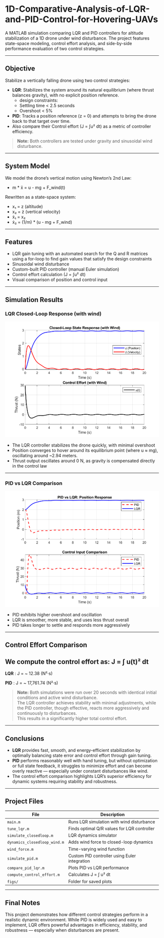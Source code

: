 # 1D-Comparative-Analysis-of-LQR-and-PID-Control-for-Hovering-UAVs 

A MATLAB simulation comparing LQR and PID controllers for altitude stabilization of a 1D drone under wind disturbance. The project features state-space modeling, control effort analysis, and side-by-side performance evaluation of two control strategies.

---

## Objective

Stabilize a vertically falling drone using two control strategies:

- **LQR**: Stabilizes the system around its natural equilibrium (where thrust balances gravity), with no explicit position reference.
  - design constraints:
  - Settling time < 2.5 seconds
  - Overshoot < 5%
- **PID**: Tracks a position reference (z = 0) and attempts to bring the drone back to that target over time.
- Also compare their Control effort (J = ∫u² dt) as a metric of controller efficiency.

> **Note:** Both controllers are tested under gravity and sinusoidal wind disturbance.

---

## System Model

We model the drone’s vertical motion using Newton’s 2nd Law:
- m * ẍ = u - mg + F_wind(t)
  
Rewritten as a state-space system:
- x₁ = z (altitude)
- x₂ = ż (vertical velocity)
- ẋ₁ = x₂
- ẋ₂ = (1/m) * (u - mg + F_wind)

---

## Features

 - LQR gain tuning with an automated search for the Q and R matrices using a for-loop to find gain values that satisfy the design constraints 
 - Sinusoidal wind disturbance  
 - Custom-built PID controller (manual Euler simulation)  
 - Control effort calculation (J = ∫u² dt)  
 - Visual comparison of position and control input  
 

---

## Simulation Results

### LQR Closed-Loop Response (with wind)

![LQR Response](Hovering_Drone_LQR_PID/figs/Fig_1.png)

- The LQR controller stabilizes the drone quickly, with minimal overshoot
- Position converges to hover around its equilibrium point (where u ≈ mg), oscillating around ~2.94 meters.
- Thrust output oscillates around 0 N, as gravity is compensated directly in the control law

---

### PID vs LQR Comparison

![PID vs LQR](https://raw.githubusercontent.com/sotostrk/1D-Comparative-Analysis-of-LQR-and-PID-Control-for-Hovering-UAVs/main/figs/Fig_2_updated.png)

- PID exhibits higher overshoot and oscillation  
- LQR is smoother, more stable, and uses less thrust overall  
- PID takes longer to settle and responds more aggressively

---

## Control Effort Comparison

We compute the control effort as:
J = ∫ u(t)² dt
--
**LQR** : J = ~ 12.38 (N²·s) 

**PID** : J = ~ 17,761.74 (N²·s)

>  **Note:** Both simulations were run over 20 seconds with identical initial conditions and active wind disturbance.  
> The LQR controller achieves stability with minimal adjustments, while the PID controller, though effective, reacts more aggressively and continuously to disturbances.  
> This results in a significantly higher total control effort.

---

## Conclusions

- **LQR** provides fast, smooth, and energy-efficient stabilization by optimally balancing state error and control effort through gain tuning.
- **PID** performs reasonably well with hand tuning, but without optimization or full state feedback, it struggles to minimize effort and can become overly reactive — especially under constant disturbances like wind.
- The control effort comparison highlights LQR’s superior efficiency for dynamic systems requiring stability and robustness.

---

##  Project Files

| File | Description |
|------|-------------|
| `main.m` | Runs LQR simulation with wind disturbance |
| `tune_lqr.m` | Finds optimal Q/R values for LQR controller |
| `simulate_closedloop.m` | LQR dynamics simulator |
| `dynamics_closedloop_wind.m` | Adds wind force to closed-loop dynamics |
| `wind_force.m` | Time-varying wind function |
| `simulate_pid.m` | Custom PID controller using Euler integration |
| `compare_pid_lqr.m` | Plots PID vs LQR performance |
| `compute_control_effort.m` | Calculates J = ∫ u² dt |
| `figs/` | Folder for saved plots |

---

## Final Notes

This project demonstrates how different control strategies perform in a realistic dynamic environment. While PID is widely used and easy to implement, LQR offers powerful advantages in efficiency, stability, and robustness — especially when disturbances are present.
